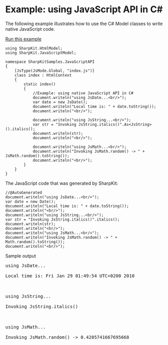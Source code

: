 <h1>Example: using JavaScript API in C#</h1>
The following example illustrates how to use the C# Model classes to write native JavaScript code.

<a href='http://sharpkit.googlecode.com/svn/trunk/samples/SharpKitSamples.JavaScriptAPI/index.htm'>Run this example</a>

```
using SharpKit.HtmlModel;
using SharpKit.JavaScriptModel;

namespace SharpKitSamples.JavaScriptAPI
{
	[JsType(JsMode.Global, "index.js")]
	class index : HtmlContext
	{
		static index()
		{
			//Example: using native JavaScript API in C#
			document.writeln("using JsDate...<br/>");
			var date = new JsDate();
			document.writeln("Local time is: " + date.toString());
			document.writeln("<br/>");

			document.writeln("using JsString...<br/>");
			var str = "Invoking JsString.italics()".As<JsString>().italics();
			document.writeln(str);
			document.writeln("<br/>");

			document.writeln("using JsMath...<br/>");
			document.writeln("Invoking JsMath.random() -> " + JsMath.random().toString());
			document.writeln("<br/>");
		}
	}
}

```

The JavaScript code that was generated by SharpKit:
```
//@AutoGenerated
document.writeln("using JsDate...<br/>");
var date = new Date();
document.writeln("Local time is: " + date.toString());
document.writeln("<br/>");
document.writeln("using JsString...<br/>");
var str = "Invoking JsString.italics()".italics();
document.writeln(str);
document.writeln("<br/>");
document.writeln("using JsMath...<br/>");
document.writeln("Invoking JsMath.random() -> " + Math.random().toString());
document.writeln("<br/>");
```

Sample output
<pre>
using JsDate...<br>
Local time is: Fri Jan 29 01:49:54 UTC+0200 2010<br>
<br>
using JsString...<br>
Invoking JsString.italics()<br>
<br>
using JsMath...<br>
Invoking JsMath.random() -> 0.4205741667695668<br>
</pre>